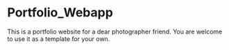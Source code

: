 # Portfolio_Webapp
This is a portfolio website for a dear photographer friend. You are welcome to use it as a template for your own.
 
